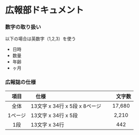 # 広報部ドキュメント

### 数字の取り扱い

以下の場合は英数字（1,2,3）を使う

* 日時
* 数量
* 年齢
* ヶ月

### 広報誌の仕様

| 項目　|　仕様　|　文字数 |
|:-------:|:---------------------------|:------:|
| 全体    | 13文字 x 34行 x 5段 x 8ページ　| 17,680 |
| 1ページ | 13文字 x 34行 x 5段          | 2,210  |
| 1段     | 13文字 x 34行                | 442   |

